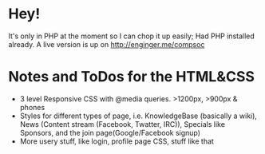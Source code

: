 Hey!
====

It's only in PHP at the moment so I can chop it up easily;
Had PHP installed already.
A live version is up on http://enginger.me/compsoc

Notes and ToDos for the HTML&CSS
================================

 * 3 level Responsive CSS with @media queries. >1200px, >900px & phones
 * Styles for different types of page, i.e. KnowledgeBase (basically a wiki), News (Content stream (Facebook, Twatter, IRC)), Specials like Sponsors, and the join page(Google/Facebook signup)
 * More usery stuff, like login, profile page CSS, stuff like that
